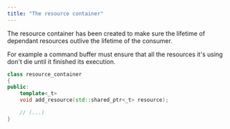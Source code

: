 ```yaml
---
title: "The resource container"
---
```


The resource container has been created to make sure the lifetime of dependant resources outlive the lifetime of the consumer.

For example a command buffer must ensure that all the resources it's using don't die until it finished its execution.


```c++
class resource_container
{
public:
    template<_t>
    void add_resource(std::shared_ptr<_t> resource);

    // (...)
}
```
